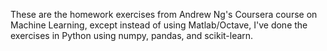These are the homework exercises from Andrew Ng's Coursera course on
Machine Learning, except instead of using Matlab/Octave, I've done the
exercises in Python using numpy, pandas, and scikit-learn.
